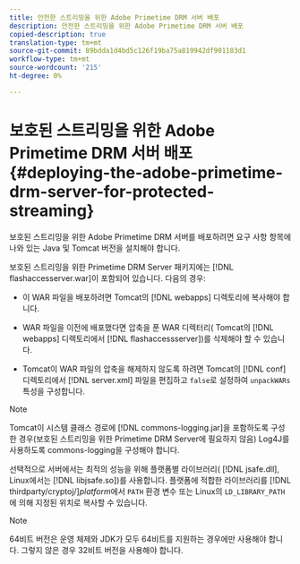 ```yaml
---
title: 안전한 스트리밍을 위한 Adobe Primetime DRM 서버 배포
description: 안전한 스트리밍을 위한 Adobe Primetime DRM 서버 배포
copied-description: true
translation-type: tm+mt
source-git-commit: 89bdda1d4bd5c126f19ba75a819942df901183d1
workflow-type: tm+mt
source-wordcount: '215'
ht-degree: 0%

---
```



# 보호된 스트리밍을 위한 Adobe Primetime DRM 서버 배포{#deploying-the-adobe-primetime-drm-server-for-protected-streaming}

보호된 스트리밍을 위한 Adobe Primetime DRM 서버를 배포하려면 요구 사항 항목에 나와 있는 Java 및 Tomcat 버전을 설치해야 합니다.

보호된 스트리밍을 위한 Primetime DRM Server 패키지에는 [!DNL flashaccesserver.war]이 포함되어 있습니다. 다음의 경우:

* 이 WAR 파일을 배포하려면 Tomcat의 [!DNL webapps] 디렉토리에 복사해야 합니다.
* WAR 파일을 이전에 배포했다면 압축을 푼 WAR 디렉터리( Tomcat의 [!DNL webapps] 디렉토리에서 [!DNL flashaccessserver])를 삭제해야 할 수 있습니다.

* Tomcat이 WAR 파일의 압축을 해제하지 않도록 하려면 Tomcat의 [!DNL conf] 디렉토리에서 [!DNL server.xml] 파일을 편집하고 `false`로 설정하여 `unpackWARs` 특성을 구성합니다.

>[!NOTE]
>
>Tomcat이 시스템 클래스 경로에 [!DNL commons-logging.jar]을 포함하도록 구성한 경우(보호된 스트리밍을 위한 Primetime DRM Server에 필요하지 않음) Log4J를 사용하도록 commons-logging을 구성해야 합니다.

선택적으로 서버에서는 최적의 성능을 위해 플랫폼별 라이브러리( [!DNL jsafe.dll], Linux에서는 [!DNL libjsafe.so])를 사용합니다. 플랫폼에 적합한 라이브러리를 [!DNL thirdparty/cryptoj/]*platform*&#x200B;에서 `PATH` 환경 변수 또는 Linux의 `LD_LIBRARY_PATH`에 의해 지정된 위치로 복사할 수 있습니다.

>[!NOTE]
>
>64비트 버전은 운영 체제와 JDK가 모두 64비트를 지원하는 경우에만 사용해야 합니다. 그렇지 않은 경우 32비트 버전을 사용해야 합니다.

